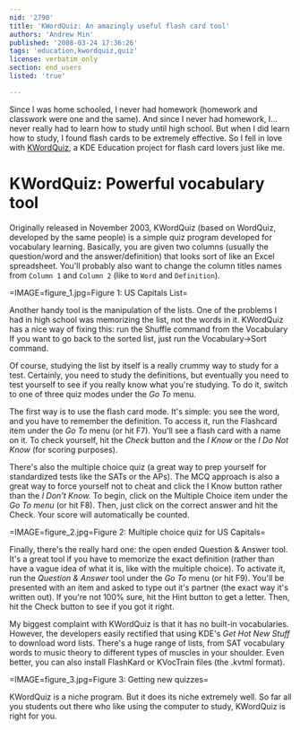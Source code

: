 ```yaml
---
nid: '2790'
title: 'KWordQuiz: An amazingly useful flash card tool'
authors: 'Andrew Min'
published: '2008-03-24 17:36:26'
tags: 'education,kwordquiz,quiz'
license: verbatim_only
section: end_users
listed: 'true'

---
```

Since I was home schooled, I never had homework (homework and classwork were one and the same). And since I never had homework, I... never really had to learn how to study until high school. But when I did learn how to study, I found flash cards to be extremely effective. So I fell in love with [KWordQuiz](http://edu.kde.org/kwordquiz/), a KDE Education project for flash card lovers just like me.

<!--break-->

# KWordQuiz: Powerful vocabulary tool

Originally released in November 2003, KWordQuiz (based on WordQuiz, developed by the same people) is a simple quiz program developed for vocabulary learning. Basically, you are given two columns (usually the question/word and the answer/definition) that looks sort of like an Excel spreadsheet. You'll probably also want to change the column titles names from `Column 1` and `Column 2` (like to `Word` and `Definition`).

=IMAGE=figure_1.jpg=Figure 1: US Capitals List=

Another handy tool is the manipulation of the lists. One of the problems I had in high school was memorizing the list, not the words in it. KWordQuiz has a nice way of fixing this: run the Shuffle command from the Vocabulary  If you want to go back to the sorted list, just run the Vocabulary→Sort command.

Of course, studying the list by itself is a really crummy way to study for a test. Certainly, you need to study the definitions, but eventually you need to test yourself to see if you really know what you're studying. To do it, switch to one of three quiz modes under the _Go To_ menu.

The first way is to use the flash card mode. It's simple: you see the word, and you have to remember the definition. To access it, run the Flashcard item under the _Go To_ menu (or hit F7). You'll see a flash card with a name on it. To check yourself, hit the _Check_ button and the _I Know_ or the _I Do Not Know_ (for scoring purposes).

There's also the multiple choice quiz (a great way to prep yourself for standardized tests like the SATs or the APs). The MCQ approach is also a great way to force yourself not to cheat and click the I Know button rather than the _I Don't Know._ To begin, click on the Multiple Choice item under the _Go To menu_ (or hit F8). Then, just click on the correct answer and hit the Check. Your score will automatically be counted.

=IMAGE=figure_2.jpg=Figure 2: Multiple choice quiz for US Capitals=

Finally, there's the really hard one: the open ended Question & Answer tool. It's a great tool if you have to memorize the exact definition (rather than have a vague idea of what it is, like with the multiple choice). To activate it, run the _Question & Answer_ tool under the _Go To_ menu (or hit F9). You'll be presented with an item and asked to type out it's partner (the exact way it's written out). If you're not 100% sure, hit the Hint button to get a letter. Then, hit the Check button to see if you got it right.

My biggest complaint with KWordQuiz is that it has no built-in vocabularies. However, the developers easily rectified that using KDE's _Get Hot New Stuff_ to download word lists. There's a huge range of lists, from SAT vocabulary words to music theory to different types of muscles in your shoulder. Even better, you can also install FlashKard or KVocTrain files (the .kvtml format).

=IMAGE=figure_3.jpg=Figure 3: Getting new quizzes=

KWordQuiz is a niche program. But it does its niche extremely well. So far all you students out there who like using the computer to study, KWordQuiz is right for you.